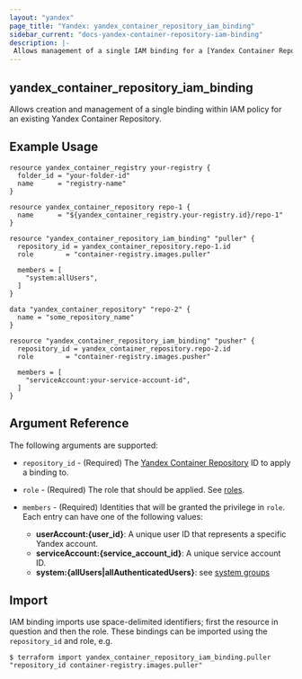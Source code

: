 ```yaml
---
layout: "yandex"
page_title: "Yandex: yandex_container_repository_iam_binding"
sidebar_current: "docs-yandex-container-repository-iam-binding"
description: |-
 Allows management of a single IAM binding for a [Yandex Container Repository](https://cloud.yandex.com/docs/container-registry/concepts/repository).
---
```


## yandex\_container\_repository\_iam\_binding

Allows creation and management of a single binding within IAM policy for
an existing Yandex Container Repository.

## Example Usage

```hcl
resource yandex_container_registry your-registry {
  folder_id = "your-folder-id"
  name      = "registry-name"
}

resource yandex_container_repository repo-1 {
  name      = "${yandex_container_registry.your-registry.id}/repo-1"
}

resource "yandex_container_repository_iam_binding" "puller" {
  repository_id = yandex_container_repository.repo-1.id
  role        = "container-registry.images.puller"

  members = [
    "system:allUsers",
  ]
}

data "yandex_container_repository" "repo-2" {
  name = "some_repository_name"
}

resource "yandex_container_repository_iam_binding" "pusher" {
  repository_id = yandex_container_repository.repo-2.id
  role        = "container-registry.images.pusher"

  members = [
    "serviceAccount:your-service-account-id",
  ]
}
```

## Argument Reference

The following arguments are supported:

* `repository_id` - (Required) The [Yandex Container Repository](https://cloud.yandex.com/docs/container-registry/concepts/repository) ID to apply a binding to.

* `role` - (Required) The role that should be applied. See [roles](https://cloud.yandex.com/docs/container-registry/security/).

* `members` - (Required) Identities that will be granted the privilege in `role`.
  Each entry can have one of the following values:
  * **userAccount:{user_id}**: A unique user ID that represents a specific Yandex account.
  * **serviceAccount:{service_account_id}**: A unique service account ID.
  * **system:{allUsers|allAuthenticatedUsers}**: see [system groups](https://cloud.yandex.com/docs/iam/concepts/access-control/system-group)

## Import

IAM binding imports use space-delimited identifiers; first the resource in question and then the role.
These bindings can be imported using the `repository_id` and role, e.g.

```
$ terraform import yandex_container_repository_iam_binding.puller "repository_id container-registry.images.puller"
```
